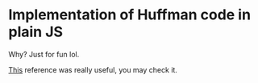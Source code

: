 # Implementation of Huffman code in plain JS

Why? Just for fun lol.

[This](REFERENCE.md) reference was really useful, you may check it.